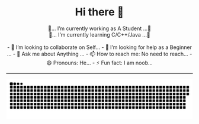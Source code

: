 <h1 align = "center">Hi there 👋</h1>
<p align="center">
 🔭... I’m currently working as A Student ...🔭 <br>
 🌱... I’m currently learning C/C++/Java ...🌱 <br><br>
- 👯 I’m looking to collaborate on Self...
- 🤔 I’m looking for help as a Beginner ...
- 💬 Ask me about Anything ...
- 📫 How to reach me: No need to reach...
- 😄 Pronouns: He...
- ⚡ Fun fact: I am noob...
</p>
<hr>
<a href="https://github.com/Shnku" align="center">
  <img alt="GitHub Snake Dark" src="https://github.com/Shnku/Shnku/raw/main/readme/github-contribution-grid-snake-dark.svg#gh-dark-mode-only"/>
</a>
<!-->
